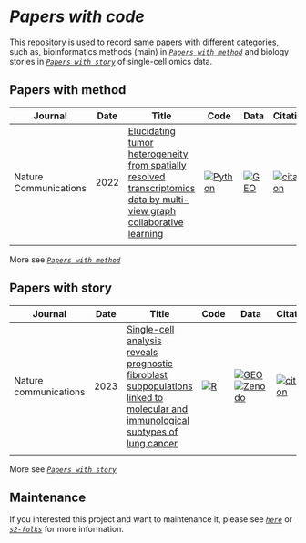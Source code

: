 # *Papers with code*
This repository is used to record same papers with different categories, such as, bioinformatics methods (main) in [*`Papers with method`*](https://mengxu98.github.io/papers-with-code/posts/papers-with-method/index.html) and biology stories in [*`Papers with story`*](https://mengxu98.github.io/papers-with-code/posts/papers-with-methohttps://mengxu98.github.io/papers-with-code/posts/papers-with-story/index.htmld/index.html) of single-cell omics data.

## Papers with method
| Journal | Date | Title | Code | Data | Citation |
| -- | -- | -- | -- | -- | -- |
| Nature Communications | 2022 | [Elucidating tumor heterogeneity from spatially resolved transcriptomics data by multi-view graph collaborative learning](https://doi.org/10.1038/s41467-022-33619-9) | [![Python](https://img.shields.io/badge/-Python-3572a5)](https://github.com/cmzuo11/stMVC) | [![GEO](https://img.shields.io/badge/-GEO-336699)](https://www.ncbi.nlm.nih.gov/geo/query/acc.cgi?acc=GSE176078) | [![citation](https://img.shields.io/badge/dynamic/json?label=citation&query=citationCount&url=https%3A%2F%2Fapi.semanticscholar.org%2Fgraph%2Fv1%2Fpaper%2F09690abc5440dec515c14256dccf7fe45acee988%3Ffields%3DcitationCount)](https://www.semanticscholar.org/paper/09690abc5440dec515c14256dccf7fe45acee988) |
|||||||

More see [*`Papers with method`*](https://mengxu98.github.io/papers-with-code/posts/papers-with-method/index.html)

## Papers with story
| Journal | Date | Title | Code | Data | Citation |
| -- | -- | -- | -- | -- | -- |
| Nature communications | 2023 | [Single-cell analysis reveals prognostic fibroblast subpopulations linked to molecular and immunological subtypes of lung cancer](https://doi.org/10.1038/s41467-023-35832-6) | [![R](https://img.shields.io/badge/-R-198ce7)](https://github.com/cjh-lab/NCOMMS_NSCLC_scFibs) | [![GEO](https://img.shields.io/badge/-GEO-336699)](https://www.ncbi.nlm.nih.gov/geo/query/acc.cgi?acc=GSE153935) [![Zenodo](https://img.shields.io/badge/-Zenodo-024dad)](https://zenodo.org/record/7400873#.ZCZBDl5LgQ8) | [![citation](https://img.shields.io/badge/dynamic/json?label=citation&query=citationCount&url=https%3A%2F%2Fapi.semanticscholar.org%2Fgraph%2Fv1%2Fpaper%2Fa5b158dbafff3ade8a9779c134441e5f3db18e2d%3Ffields%3DcitationCount)](https://www.semanticscholar.org/paper/Single-cell-analysis-reveals-prognostic-fibroblast-Hanley-Waise/a5b158dbafff3ade8a9779c134441e5f3db18e2d) |
|||||||

More see [*`Papers with story`*](https://mengxu98.github.io/papers-with-code/posts/papers-with-methohttps://mengxu98.github.io/papers-with-code/posts/papers-with-story/index.htmld/index.html)

## Maintenance
If you interested this project and want to maintenance it, please see [*`here`*](https://mengxu98.github.io/papers-with-code/posts/description/index.html) or [*`s2-folks`*](https://github.com/allenai/s2-folks/tree/add-CI-action) for more information.
